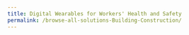 ```yaml
---
title: Digital Wearables for Workers' Health and Safety
permalink: /browse-all-solutions-Building-Construction/
---
```


